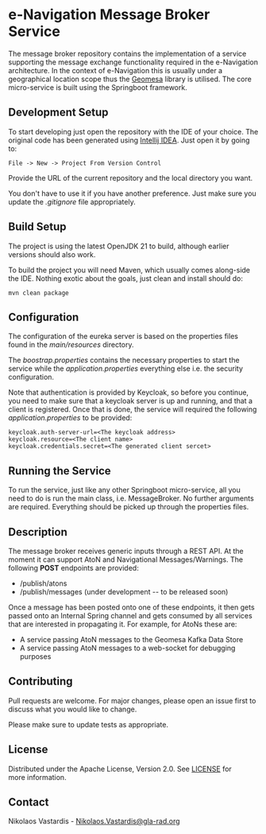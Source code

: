 # e-Navigation Message Broker Service
The message broker repository contains the implementation of a service 
supporting the message exchange functionality required in the e-Navigation
architecture. In the context of e-Navigation this is usually under a
geographical location scope thus the 
[Geomesa](https://www.geomesa.org/documentation/stable/index.html) library is 
utilised. The core micro-service is built using the Springboot framework.

## Development Setup
To start developing just open the repository with the IDE of your choice. The
original code has been generated using
[Intellij IDEA](https://www.jetbrains.com/idea). Just open it by going to:

    File -> New -> Project From Version Control

Provide the URL of the current repository and the local directory you want.

You don't have to use it if you have another preference. Just make sure you
update the *.gitignore* file appropriately.

## Build Setup
The project is using the latest OpenJDK 21 to build, although earlier versions
should also work.

To build the project you will need Maven, which usually comes along-side the
IDE. Nothing exotic about the goals, just clean and install should do:

    mvn clean package

## Configuration
The configuration of the eureka server is based on the properties files found
in the *main/resources* directory.

The *boostrap.properties* contains the necessary properties to start the service
while the *application.properties* everything else i.e. the security
configuration. 

Note that authentication is provided by Keycloak, so before you continue, you 
need to make sure that a keycloak server is up and running, and that a client
is registered. Once that is done, the service will required the following 
*application.properties* to be provided:

    keycloak.auth-server-url=<The keycloak address>
    keycloak.resource=<The client name>
    keycloak.credentials.secret=<The generated client sercet>

## Running the Service
To run the service, just like any other Springboot micro-service, all you need
to do is run the main class, i.e. MessageBroker. No further arguments are 
required. Everything should be picked up through the properties files.

## Description
The message broker receives generic inputs through a REST API. At the moment
it can support AtoN and Navigational Messages/Warnings. The following **POST**
endpoints are provided:
* /publish/atons
* /publish/messages (under development -- to be released soon)

Once a message has been posted onto one of these endpoints, it then gets passed
onto an Internal Spring channel and gets consumed by all services that are 
interested in propagating it. For example, for AtoNs these are:
* A service passing AtoN messages to the Geomesa Kafka Data Store
* A service passing AtoN messages to a web-socket for debugging purposes

## Contributing
Pull requests are welcome. For major changes, please open an issue first to 
discuss what you would like to change.

Please make sure to update tests as appropriate.

## License
Distributed under the Apache License, Version 2.0. See [LICENSE](./LICENSE) for  
more information.

## Contact
Nikolaos Vastardis - Nikolaos.Vastardis@gla-rad.org



